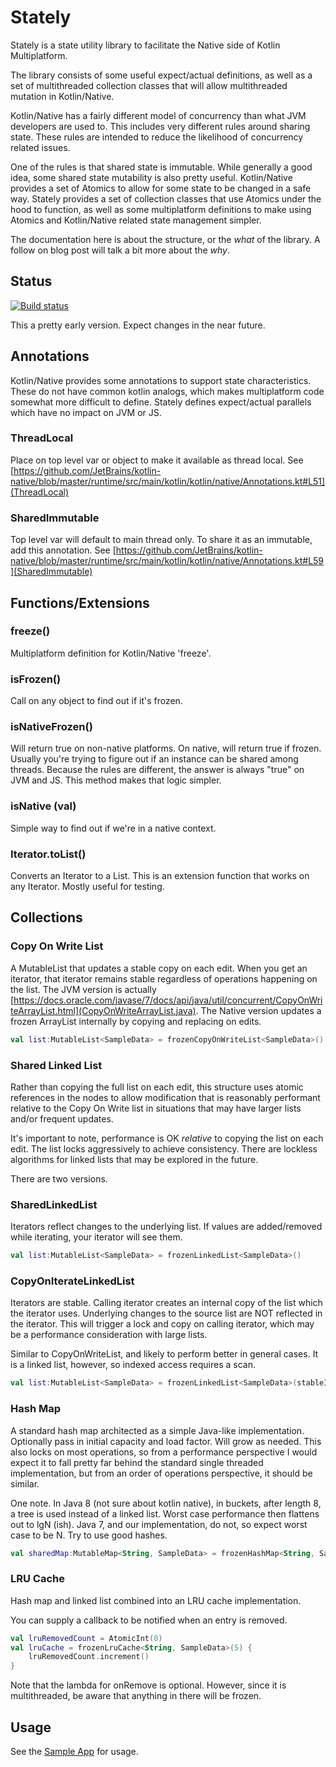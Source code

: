 # Stately

Stately is a state utility library to facilitate the Native side of Kotlin Multiplatform.

The library consists of some useful expect/actual definitions, as well as a set of multithreaded collection classes that 
will allow multithreaded mutation in Kotlin/Native.

Kotlin/Native has a fairly different model of concurrency than what JVM developers are used to. This includes very 
different rules around sharing state. These rules are intended to reduce the likelihood of concurrency related issues.

One of the rules is that shared state is immutable. While generally a good idea, some shared state mutability is also 
pretty useful. Kotlin/Native provides a set of Atomics to allow for some state to be changed in a safe way. Stately provides
a set of collection classes that use Atomics under the hood to function, as well as some multiplatform definitions to 
make using Atomics and Kotlin/Native related state management simpler.

The documentation here is about the structure, or the *what* of the library. A follow on blog post will talk a bit more 
about the *why*.

## Status

[![Build status](https://build.appcenter.ms/v0.1/apps/fcda190b-7ec8-43b7-8216-6fc1be836332/branches/master/badge)](https://appcenter.ms)

This a pretty early version. Expect changes in the near future.

## Annotations

Kotlin/Native provides some annotations to support state characteristics. These do not have common kotlin analogs, which 
makes multiplatform code somewhat more difficult to define. Stately defines expect/actual parallels which have no impact 
on JVM or JS.

### ThreadLocal

Place on top level var or object to make it available as thread local. See [https://github.com/JetBrains/kotlin-native/blob/master/runtime/src/main/kotlin/kotlin/native/Annotations.kt#L51](ThreadLocal)

### SharedImmutable

Top level var will default to main thread only. To share it as an immutable, add this annotation. See [https://github.com/JetBrains/kotlin-native/blob/master/runtime/src/main/kotlin/kotlin/native/Annotations.kt#L59](SharedImmutable)

## Functions/Extensions

### freeze()

Multiplatform definition for Kotlin/Native 'freeze'.

### isFrozen()

Call on any object to find out if it's frozen.

### isNativeFrozen()

Will return true on non-native platforms. On native, will return true if frozen. Usually you're trying to figure out if
an instance can be shared among threads. Because the rules are different, the answer is always "true" on JVM and JS. This
method makes that logic simpler.

### isNative (val)

Simple way to find out if we're in a native context.

### Iterator.toList()

Converts an Iterator to a List. This is an extension function that works on any Iterator. Mostly useful for testing.

## Collections

### Copy On Write List

A MutableList that updates a stable copy on each edit. When you get an iterator, that iterator remains stable regardless
of operations happening on the list. The JVM version is actually [https://docs.oracle.com/javase/7/docs/api/java/util/concurrent/CopyOnWriteArrayList.html](CopyOnWriteArrayList.java). 
The Native version updates a frozen ArrayList internally by copying and replacing on edits.

```kotlin
val list:MutableList<SampleData> = frozenCopyOnWriteList<SampleData>()
```

### Shared Linked List

Rather than copying the full list on each edit, this structure uses atomic references in the nodes to allow modification
that is reasonably performant relative to the Copy On Write list in situations that may have larger lists and/or frequent updates.

It's important to note, performance is OK *relative* to copying the list on each edit. The list locks aggressively to 
achieve consistency. There are lockless algorithms for linked lists that may be explored in the future.

There are two versions.

### SharedLinkedList

Iterators reflect changes to the underlying list. If values are added/removed while iterating, your iterator will
see them.

```kotlin
val list:MutableList<SampleData> = frozenLinkedList<SampleData>()

```

### CopyOnIterateLinkedList

Iterators are stable. Calling iterator creates an internal copy of the list which the iterator uses. Underlying changes
to the source list are NOT reflected in the iterator. This will trigger a lock and copy on calling iterator, which 
may be a performance consideration with large lists.

Similar to CopyOnWriteList, and likely to perform better in general cases. It is a linked list, however, so indexed 
access requires a scan.

```kotlin
val list:MutableList<SampleData> = frozenLinkedList<SampleData>(stableIterator = true)

```

### Hash Map

A standard hash map architected as a simple Java-like implementation. Optionally pass in initial capacity and load factor.
Will grow as needed. This also locks on most operations, so from a performance perspective I would expect it 
to fall pretty far behind the standard single threaded implementation, but from an order of operations perspective, it should be similar.

One note. In Java 8 (not sure about kotlin native), in buckets, after length 8, a tree is used instead of a linked list.
Worst case performance then flattens out to lgN (ish). Java 7, and our implementation, do not, so expect worst case to
be N. Try to use good hashes.

```kotlin
val sharedMap:MutableMap<String, SampleData> = frozenHashMap<String, SampleData>()
```

### LRU Cache

Hash map and linked list combined into an LRU cache implementation.

You can supply a callback to be notified when an entry is removed.

```kotlin
val lruRemovedCount = AtomicInt(0)
val lruCache = frozenLruCache<String, SampleData>(5) {
    lruRemovedCount.increment()
}
```

Note that the lambda for onRemove is optional. However, since it is multithreaded, be aware that anything in there will
be frozen.

## Usage

See the [Sample App](Sample/) for usage.